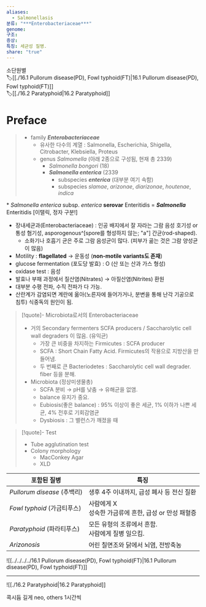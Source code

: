 ```yaml
---
aliases:
  - Salmonellasis
분류: "***Enterobacteriaceae***"
genome: 
구조: 
증상: 
특징: 세균성 질병.
share: "true"
---
```


소단원별<br>
🏷️[[./16.1 Pullorum disease(PD), Fowl typhoid(FT)|16.1 Pullorum disease(PD), Fowl typhoid(FT)]]<br>
🏷️[[./16.2 Paratyphoid|16.2 Paratyphoid]]
# Preface
> - family ***Enterobacteriaceae***
> 	- 유사한 다수의 계열 : Salmonella, Escherichia, Shigella, Citrobacter, Klebsiella, Proteus
> 	- genus *Salmomella* (아래 2종으로 구성됨, 현재 총 2339)
> 		- *Salmonella bongori* (18)
> 		- ***Salmonella enterica*** (2339
> 			- subspecies ***enterica*** (대부분 여기 속함)
> 			- subspecies *slamae*, *arizonae*, *diarizonae*, *houtenae*, *indica*

\* *Salmonella* *enterica* subsp. *enterica* **serovar** Enteritidis = ***Salmonella*** Enteritidis [이탤릭, 정자 구분!]

- 장내세균과(Enterobacteriaceae) : 인공 배지에서 잘 자라는 그람 음성 호기성 or 통성 혐기성, asporogenous^[spore를 형성하지 않는; "a"] 간균(rod-shaped).
	- 소화기나 호흡기 균은 주로 그람 음성균이 많다. (피부가 곪는 것은 그람 양성균이 많음)
- Motility : **flagellated** → 운동성 (**non-motile variants도 존재**)
- glucose fermentation (포도당 발효) : O (산 또는 산과 가스 형성)
- oxidase test : 음성
- 발효나 부패 과정에서 질산염(Nitrates) → 아질산염(Nitrites) 환원
- 대부분 수평 전파, 수직 전파가 다 가능.
- 산란계가 감염되면 계란에 옮아(노른자에 들어가거나, 분변을 통해 난각 기공으로 침투) 식중독의 원인이 됨.

>[!quote]- Microbiota로서의 Enterobacteriaceae
>- 거의 Secondary fermenters SCFA producers / Saccharolytic cell wall degraders 이 많음. (유익균)
>	- 가장 큰 비중을 차지하는 Firmicutes : SCFA producer
>	- SCFA : Short Chain Fatty Acid. Firmicutes의 작용으로 지방산을 만들어냄.
>	- 두 번째로 큰 Bacteriodetes : Saccharolytic cell wall degrader. fiber 등을 분해.
>- Microbiota (정상미생물총)
>	- SCFA 분비 → pH를 낮춤 → 유해균을 없앰.
>	- balance 유지가 중요.
>	- Eubiosis(좋은 balance) : 95% 이상이 좋은 세균, 1% 이하가 나쁜 세균, 4% 전후로 기회감염균
>	- Dysbiosis : 그 밸런스가 깨졌을 때

>[!quote]- Test
>- Tube agglutination test
>- Colony morphology
>	- MacConkey Agar
>	- XLD

| 포함된 질병                   | 특징                                  |
| ------------------------ | ----------------------------------- |
| *Pullorum disease* (추백리) | 생후 4주 이내까지, 급성 폐사 등 전신 질환           |
| *Fowl typhoid* (가금티푸스)   | 사람에게 X<br>성숙한 가금류에 흔한, 급성 or 만성 패혈증 |
| *Paratyphoid* (파라티푸스)    | 모든 유형의 조류에서 흔함.<br>사람에게 질병 일으킴.     |
| *Arizonosis*             | 어린 칠면조와 닭에서 뇌염, 전방축농                |


![[../../../../16.1 Pullorum disease(PD), Fowl typhoid(FT)|16.1 Pullorum disease(PD), Fowl typhoid(FT)]]

---

![[./16.2 Paratyphoid|16.2 Paratyphoid]]


콕시듐 길게
neo, others 1시간씩

